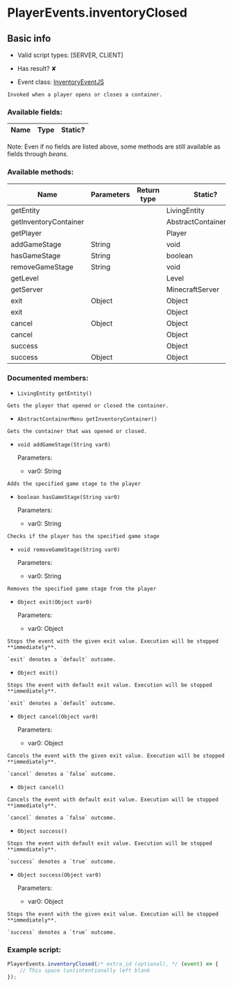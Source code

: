 # PlayerEvents.inventoryClosed

## Basic info

- Valid script types: [SERVER, CLIENT]

- Has result? ✘

- Event class: [InventoryEventJS](https://github.com/KubeJS-Mods/KubeJS/tree/1902/common/src/main/java/dev/latvian/mods/kubejs/player/InventoryEventJS.java)

```
Invoked when a player opens or closes a container.
```

### Available fields:

| Name | Type | Static? |
| ---- | ---- | ------- |

Note: Even if no fields are listed above, some methods are still available as fields through *beans*.

### Available methods:

| Name | Parameters | Return type | Static? |
| ---- | ---------- | ----------- | ------- |
| getEntity |  |  | LivingEntity | ✘ |
| getInventoryContainer |  |  | AbstractContainerMenu | ✘ |
| getPlayer |  |  | Player | ✘ |
| addGameStage | String |  | void | ✘ |
| hasGameStage | String |  | boolean | ✘ |
| removeGameStage | String |  | void | ✘ |
| getLevel |  |  | Level | ✘ |
| getServer |  |  | MinecraftServer | ✘ |
| exit | Object |  | Object | ✘ |
| exit |  |  | Object | ✘ |
| cancel | Object |  | Object | ✘ |
| cancel |  |  | Object | ✘ |
| success |  |  | Object | ✘ |
| success | Object |  | Object | ✘ |


### Documented members:

- `LivingEntity getEntity()`
```
Gets the player that opened or closed the container.
```

- `AbstractContainerMenu getInventoryContainer()`
```
Gets the container that was opened or closed.
```

- `void addGameStage(String var0)`

  Parameters:
  - var0: String

```
Adds the specified game stage to the player
```

- `boolean hasGameStage(String var0)`

  Parameters:
  - var0: String

```
Checks if the player has the specified game stage
```

- `void removeGameStage(String var0)`

  Parameters:
  - var0: String

```
Removes the specified game stage from the player
```

- `Object exit(Object var0)`

  Parameters:
  - var0: Object

```
Stops the event with the given exit value. Execution will be stopped **immediately**.

`exit` denotes a `default` outcome.
```

- `Object exit()`
```
Stops the event with default exit value. Execution will be stopped **immediately**.

`exit` denotes a `default` outcome.
```

- `Object cancel(Object var0)`

  Parameters:
  - var0: Object

```
Cancels the event with the given exit value. Execution will be stopped **immediately**.

`cancel` denotes a `false` outcome.
```

- `Object cancel()`
```
Cancels the event with default exit value. Execution will be stopped **immediately**.

`cancel` denotes a `false` outcome.
```

- `Object success()`
```
Stops the event with default exit value. Execution will be stopped **immediately**.

`success` denotes a `true` outcome.
```

- `Object success(Object var0)`

  Parameters:
  - var0: Object

```
Stops the event with the given exit value. Execution will be stopped **immediately**.

`success` denotes a `true` outcome.
```



### Example script:

```js
PlayerEvents.inventoryClosed(/* extra_id (optional), */ (event) => {
	// This space (un)intentionally left blank
});
```

